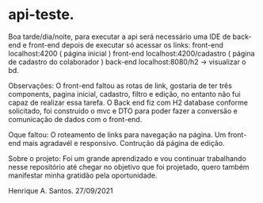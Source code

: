 # api-teste.

Boa tarde/dia/noite, para executar a api será necessário uma IDE de back-end e front-end depois de executar só acessar os links:
front-end localhost:4200 ( página inicial )
front-end localhost:4200/cadastro ( página de cadastro do colaborador ) 
back-end localhost:8080/h2  -> visualizar o bd.


Observações:  O front-end faltou as rotas de link, gostaria de ter três components, pagina inicial, cadastro, filtro e edição, no entanto não fui capaz de realizar essa tarefa.
  O Back end fiz com H2 database conforme solicitado, foi construido o mvc e DTO para poder fazer a conversão e comunicação de dados com o front-end.
  
  Oque faltou: O roteamento de links para navegação na página.
               Um front-end mais agradavél e responsivo.
               Contrução dá página de edição.
               
 Sobre o projeto:  Foi um grande aprendizado e vou continuar trabalhando nesse repositório até chegar no objetivo que foi projetado, quero também manifestar minha gratidão pela oportunidade.
 
 Henrique A. Santos.
 27/09/2021

